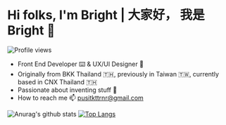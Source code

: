 # Hi folks, I'm Bright | 大家好， 我是 Bright 👋
![Profile views](https://gpvc.arturio.dev/underdogdude) 
 - Front End Developer ⌨️ & UX/UI Designer 🎨
 - Originally from BKK Thailand 🇹🇭, previously in Taiwan 🇹🇼, currently based in CNX Thailand  🇹🇭
 - Passionate about inventing stuff 🔭
 - How to reach me 📫 pusitkttrnr@gmail.com


![Anurag's github stats](https://github-readme-stats.vercel.app/api?username=underdogdude&show_icons=true&theme=highcontrast&include_all_commits=true&count_private=true&line_height=20)
[![Top Langs](https://github-readme-stats.vercel.app/api/top-langs/?username=underdogdude&theme=highcontrast&layout=compact)](https://github.com/anuraghazra/github-readme-stats)
<!--
**underdogdude/underdogdude** is a ✨ _special_ ✨ repository because its `README.md` (this file) appears on your GitHub profile.

Here are some ideas to get you started:

- 🔭 I’m currently working on ...
- 🌱 I’m currently learning ...
- 👯 I’m looking to collaborate on ...
- 🤔 I’m looking for help with ...
- 💬 Ask me about ...
- 📫 How to reach me: ...
- 😄 Pronouns: ...
- ⚡ Fun fact: ...
-->
